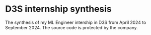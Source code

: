# D3S internship synthesis

The synthesis of my ML Engineer intership in D3S from April 2024 to September 2024. The source code is protected by the company.
